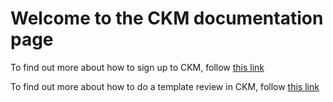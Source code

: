 # **Welcome to the CKM documentation page**

To find out more about how to sign up to CKM, follow [this link](https://freshehrteam.github.io/CKM-Review/docs/signup.md)

To find out more about how to do a template review in CKM, follow [this link](https://freshehrteam.github.io/CKM-Review/docs/review.md)
